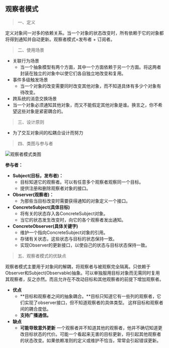 ## 观察者模式
> 一、定义

定义对象间一对多的依赖关系。当一个对象的状态改变时，所有依赖于它的对象都将得到通知并自动更新。观察者模式=发布者 + 订阅者。

> 二、使用场景

* 关联行为场景
    * 当一个抽象模型有两个方面，其中一个方面依赖于另一个方面。将这两者封装在独立的对象中以使它们各自独立地改变和复用。
* 事件多级触发场景
    * 当一个对象的改变需要同时改变其他对象，而不知道具体有多少个对象有待改变。
* 跨系统的消息交换场景
* 当一个对象必须通知其他对象，而又不能假定其他对象是谁。换言之，你不希望这些对象是紧密耦合的。

> 三、设计原则

* 为了交互对象间的松耦合设计而努力

> 四、类图与参与者

![观察者模式类图](http://pic002.cnblogs.com/images/2012/155937/2012071215463875.png)

**参与者：**

* **Subject(目标，发布者)：**
    * 目标知道它的观察者。可以有任意多个观察者观察同一个目标。
    * 提供注册和删除观察者对象的接口。
* **Observer(观察者)：**
    *  为那些当目标改变时需要获得通知的对象定义一个接口。
* **ConcreteSubject(具体目标)**
    * 将有关的状态存入各ConcreteSubject对象。
    * 当它的状态发生改变时，向它的各个观察者发出通知。
* **ConcreteObserver(具体关键字)**
    * 维护一个指向ConcreteSubject对象的引用。
    * 存储有关状态，这些状态与目标的状态保持一致。
    * 实现Observer的更新接口，以使自己的状态与目标状态保持一致。

> 五、观察者模式的优缺点

观察者模式主要用于对象间的解耦，将观察者与被观察完全隔离。只依赖于Observer和Subject(Observable)抽象。可以单独服用目标对象而无需同时复用其观察者，反之亦然。而且允许在不改动目标和其他观察者的前提下增加观察者。

* **优点**
    * **目标和观察者之间的抽象耦合。**目标只知道它有一些列的观察者，它们实现了observer接口，但不知道观察者的具体类型。 这样目标和观察者间的耦合度低。
    * **支持广播通信。**
* **缺点**
    * **可能导致意外更新**  一个观察者并不知道其他的观察者，他并不确切知道更改目标状态的代价。可能一个看起来无害的目标更新，将引起其他观察者的状态改变。如果依赖准则的定义或维护不恰当，常常会引起错误更新。


